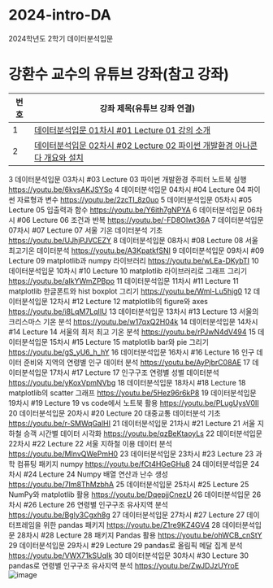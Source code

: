 # 2024-intro-DA
2024학년도 2학기 데이터분석입문

# 강환수 교수의 유튜브 강좌(참고 강좌)

| 번호 | 강좌 제목(유튜브 강좌 연결) |
| ---- | ---------------------------- |
| 1 | [데이터분석입문 01차시 #01 Lecture 01 강의 소개](https://youtu.be/D-JcJGuCq-M) |
| 2	| [데이터분석입문 02차시 #02 Lecture 02 파이썬 개발환경 아나콘다 개요와 설치](https://youtu.be/XXpNFumRAzM) | 




3	데이터분석입문 03차시 #03 Lecture 03 파이썬 개발환경 주피터 노트북 실행	https://youtu.be/6kvsAKJSYSo
4	데이터분석입문 04차시 #04 Lecture 04 파이썬 자료형과 변수	https://youtu.be/2zcTI_8z0uo
5	데이터분석입문 05차시 #05 Lecture 05 입출력과 함수	https://youtu.be/Y6ith7gNPYA
6	데이터분석입문 06차시 #06 Lecture 06 조건과 반복	https://youtu.be/-FD8OIwt36A
7	데이터분석입문 07차시 #07 Lecture 07 서울 기온 데이터분석 기초	https://youtu.be/UJhjPJVCEZY
8	데이터분석입문 08차시 #08 Lecture 08 서울 최고기온 데이터분석	https://youtu.be/A3KpatkfSNI
9	데이터분석입문 09차시 #09 Lecture 09 matplotlib과 numpy 라이브러리	https://youtu.be/wLEa-DKybTI
10	데이터분석입문 10차시 #10 Lecture 10 matplotlib 라이브러리로 그래프 그리기	https://youtu.be/aIkYWmZPBpo
11	데이터분석입문 11차시 #11 Lecture 11 matplotlib 한글폰트와 hist boxplot 그리기	https://youtu.be/Wml-Lu5hjg0
12	데이터분석입문 12차시 #12 Lecture 12 matplotlib의 figure와 axes	https://youtu.be/i8LqM7LqIIU
13	데이터분석입문 13차시 #13 Lecture 13 서울의 크리스마스 기온 분석	https://youtu.be/w17qxQ2H04k
14	데이터분석입문 14차시 #14 Lecture 14 서울의 최저 최고 기온 분석	https://youtu.be/rPJwN4dV494
15	데이터분석입문 15차시 #15 Lecture 15 matplotlib bar와 pie 그리기	https://youtu.be/gS_yU6_h_hY
16	데이터분석입문 16차시 #16 Lecture 16 인구 데이터 준비와 지역의 연령별 인구 데이터 분석	https://youtu.be/AyPjbrC08AE
17	데이터분석입문 17차시 #17 Lecture 17 인구구조 연령별 성별 데이터분석	https://youtu.be/yKoxVpmNVbg
18	데이터분석입문 18차시 #18 Lecture 18 matplotlib의 scatter 그래프	https://youtu.be/5Hez96r6kP8
19	데이터분석입문 19차시 #19 Lecture 19 vs code에서 노트북 활용	https://youtu.be/PLugUysV0II
20	데이터분석입문 20차시 #20 Lecture 20 대중교통 데이터분석 기초	https://youtu.be/r-SMWqGalHI
21	데이터분석입문 21차시 #21 Lecture 21 서울 지하철 승객 시간별 데이터 시각화	https://youtu.be/qzBeKtaoyLs
22	데이터분석입문 22차시 #22 Lecture 22 서울 지하철 이용 데이터 분석	https://youtu.be/MInvQWePmH0
23	데이터분석입문 23차시 #23 Lecture 23 과학 컴퓨팅 패키지 numpy	https://youtu.be/fCt4HGeGHu8
24	데이터분석입문 24차시 #24 Lecture 24 Numpy 배열 연산과 난수 생성	https://youtu.be/7Im8ThMzbhA
25	데이터분석입문 25차시 #25 Lecture 25 NumPy와 matplotlib 활용	https://youtu.be/DqepjjCnezU
26	데이터분석입문 26차시 #26 Lecture 26 연령별 인구구조 유사지역 분석	https://youtu.be/Bgly3Cgxh8g
27	데이터분석입문 27차시 #27 Lecture 27 데이터프레임을 위한 pandas 패키지	https://youtu.be/Z1re9KZ4GV4
28	데이터분석입문 28차시 #28 Lecture 28 패키지 Pandas 활용	https://youtu.be/ohWCB_cnStY
29	데이터분석입문 29차시 #29 Lecture 29 pandas로 올림픽 메달 집계 분석	https://youtu.be/VWX71kSUqIk
30	데이터분석입문 30차시 #30 Lecture 30 pandas로 연령별 인구구조 유사지역 분석	https://youtu.be/ZwJDJzUYroE
![image](https://github.com/user-attachments/assets/c4bc448b-03bd-433c-951f-e046e680e5a6)
